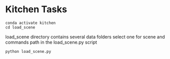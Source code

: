 # Kitchen Tasks
```
conda activate kitchen
cd load_scene
```
load_scene directory contains several data folders select one for scene and commands path in the load_scene.py script
```
python load_scene.py
```
